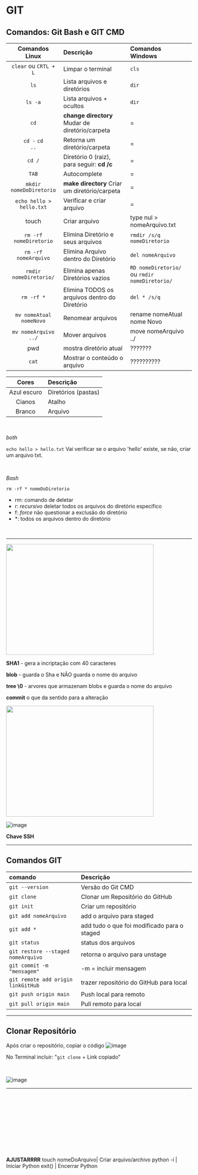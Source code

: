 # GIT

## Comandos: Git Bash e GIT CMD

**Comandos Linux**|**Descrição** | **Comandos Windows**
:-:|:- | :-
<code>clear</code> ou <code>CRTL + L</code> | Limpar o terminal | <code>cls</code>
<code>ls</code> | Lista arquivos e diretórios | <code>dir</code>
<code>ls -a</code> | Lista arquivos + ocultos | <code>dir</code>
<code>cd</code> | **change directory** Mudar de diretório/carpeta | =
<code>cd -</code> <code>cd ..</code>  | Retorna um diretório/carpeta | =
<code>cd /</code> | Diretório 0 (raiz), para seguir: **cd /c** | =
<code>TAB</code> | Autocomplete | =
<code>mkdir nomeDoDiretorio</code> | **make directory** Criar um diretório/carpeta | =
<code>echo hello > hello.txt</code> | Verificar e criar arquivo | =
touch | Criar arquivo | type nul  > nomeArquivo.txt
<code>rm -rf nomeDiretorio</code> | Elimina Diretório e seus arquivos | <code>rmdir /s/q nomeDiretorio</code>
<code>rm -rf nomeArquivo</code> | Elimina Arquivo dentro do Diretório | <code>del nomeArquivo</code>
<code>rmdir nomeDiretorio/</code> | Elimina apenas Diretórios vazios | <code>RD nomeDiretorio/</code> ou <code>rmdir nomeDiretorio/</code>
<code>rm -rf *</code> | Elimina TODOS os arquivos dentro do Diretório | <code>del * /s/q</code>
<code>mv nomeAtual nomeNovo</code> | Renomear arquivos | rename nomeAtual nome Novo
<code>mv nomeArquivo ../</code> | Mover arquivos | move nomeArquivo ../
pwd | mostra diretório atual | ???????
<code>cat</code> | Mostrar o conteúdo o arquivo | ??????????

**Cores** | **Descrição**
:-:|:-
Azul escuro |	Diretórios (pastas)
Cianos	|	Atalho
Branco	|	Arquivo

<br> 

_both_

<code>echo hello > hello.txt</code> 
Vai verificar se o arquivo 'hello' existe, se não, criar um arquivo txt.

<br>

_Bash_ 

<code>rm -rf * nomeDoDiretorio</code>
- rm: comando de deletar
- r: *recursivo* deletar todos os arquivos do diretório específico
- f: *force* não questionar a exclusão do diretório
- *: todos os arquivos dentro do diretório
<br>

<hr>

<img src="https://user-images.githubusercontent.com/108991648/229250256-ab7bb919-c632-4c86-a03e-59f10a78e599.png" width="400" height="300"/>



**SHA1** - gera a incriptação com 40 caracteres

**blob** - guarda o Sha e NÃO guarda o nome do arquivo

**tree \0** - arvores que armazenam blobs e guarda o nome do arquivo

**commit** o que da sentido para a alteração

<img src="https://user-images.githubusercontent.com/108991648/229250411-cef8dc87-9c7d-44d8-81cf-0e87790708a3.png" width="400" height="300"/>

![image](https://user-images.githubusercontent.com/108991648/229252048-9612a3c2-2234-4c86-b975-d90526057837.png)

**Chave SSH**



__________________


## Comandos GIT

comando | Descrição
:- | :-
<code>git --version</code> | Versão do Git CMD 
<code>git clone</code> | Clonar um Repositório do GitHub
<code>git init</code>| Criar um repositório 
<code>git add nomeArquivo</code> | add o arquivo para staged
<code>git add *</code> | add tudo o que foi modificado para o staged
<code>git status</code> | status dos arquivos
<code>git restore --staged nomeArquivo</code> | retorna o arquivo para unstage
<code>git commit -m "mensagem"</code> | -m = incluir mensagem 
<code>git remote add origin linkGitHub</code> | trazer repositório do GitHub para local
<code>git push origin main</code> | Push local para remoto
<code>git pull origin main</code> | Pull remoto para local
__________


## Clonar Repositório

Após criar o repositório, copiar o código
![image](https://user-images.githubusercontent.com/108991648/230122644-2f3fffdb-5177-47f8-b219-ca7dc4275bcf.png)

No Terminal incluir: "<code>git clone</code> + Link copiado"

<br>

![image](https://user-images.githubusercontent.com/108991648/230180095-ceefd075-3b30-4451-8a96-5b4bc37abcce.png)




________________
<br><br><br><br><br><br><br><br><br><br>
**AJUSTARRRR**
touch nomeDoArquivo| Criar arquivo/archivo
python -i | Iniciar Python
exit() | Encerrar Python

